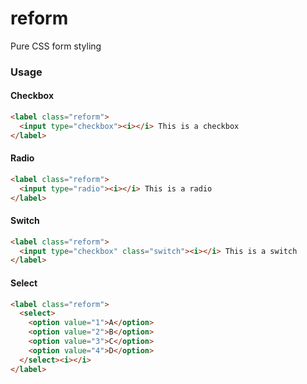 reform
======

Pure CSS form styling

### Usage

#### Checkbox

```html
<label class="reform">
  <input type="checkbox"><i></i> This is a checkbox
</label>
```

#### Radio

```html
<label class="reform">
  <input type="radio"><i></i> This is a radio
</label>
```

#### Switch

```html
<label class="reform">
  <input type="checkbox" class="switch"><i></i> This is a switch
</label>
```

#### Select

```html
<label class="reform">
  <select>
    <option value="1">A</option>
    <option value="2">B</option>
    <option value="3">C</option>
    <option value="4">D</option>
  </select><i></i>
</label>
```
